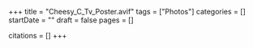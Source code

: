 +++
title = "Cheesy_C_Tv_Poster.avif"
tags = ["Photos"]
categories = []
startDate = ""
draft = false
pages = []

citations = []
+++
